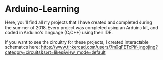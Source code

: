 # Arduino-Learning
Here, you'll find all my projects that I have created and completed during the summer of 2018. Every project was completed using an Arduino kit, and coded in Arduino's language (C/C++) using their IDE. 

If you want to see the circuitry for these projects, I created interactable schematics here:
https://www.tinkercad.com/users/7m0qFETcPif-jingojing?category=circuits&sort=likes&view_mode=default

